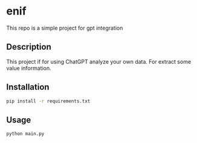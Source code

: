 # enif

This repo is a simple project for gpt integration

## Description

This project if for using ChatGPT analyze your own data. For extract some value information.

## Installation

```bash
pip install -r requirements.txt
```

## Usage

```bash
python main.py
```
